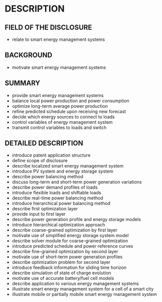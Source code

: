 # DESCRIPTION

## FIELD OF THE DISCLOSURE

- relate to smart energy management systems

## BACKGROUND

- motivate smart energy management systems

## SUMMARY

- provide smart energy management systems
- balance local power production and power consumption
- optimize long-term average power production
- refine predicted schedule upon receiving new forecast
- decide which energy sources to connect to loads
- control variables of energy management system
- transmit control variables to loads and switch

## DETAILED DESCRIPTION

- introduce patent application structure
- define scope of disclosure
- describe localized smart energy management system
- introduce PV system and energy storage system
- describe power balancing method
- discuss long-term and short-term power generation variations
- describe power demand profiles of loads
- introduce flexible loads and shiftable loads
- describe real-time power balancing method
- introduce hierarchical power balancing method
- describe first optimization layer
- provide input to first layer
- describe power generation profile and energy storage models
- introduce hierarchical optimization approach
- describe coarse-grained optimization by first layer
- motivate use of simplified energy storage system model
- describe solver module for coarse-grained optimization
- introduce predicted schedule and power reference curves
- describe fine-grained optimization by second layer
- motivate use of short-term power generation profiles
- describe optimization problem for second layer
- introduce feedback information for sliding time horizon
- describe simulation of state of charge evolution
- motivate use of accurate battery/fuel cell models
- describe application to various energy management systems
- illustrate smart energy management system for a cell of a smart city
- illustrate mobile or partially mobile smart energy management system

